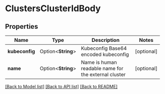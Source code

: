# ClustersClusterIdBody

## Properties

Name | Type | Description | Notes
------------ | ------------- | ------------- | -------------
**kubeconfig** | Option<**String**> | Kubeconfig Base64 encoded kubeconfig | [optional]
**name** | Option<**String**> | Name is human readable name for the external cluster | [optional]

[[Back to Model list]](../README.md#documentation-for-models) [[Back to API list]](../README.md#documentation-for-api-endpoints) [[Back to README]](../README.md)


